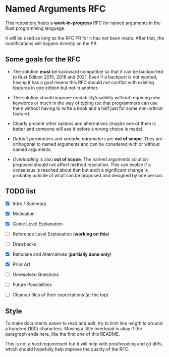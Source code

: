 # Named Arguments RFC

This repository hosts a **work-in-progress** RFC for named arguments in the Rust programming language.

It will be used as long as the RFC PR for it has not been made. After that, the modifications will
happen directly on the PR.

## Some goals for the RFC

- The solution **must** be backward compatible so that it can be backported to Rust Edition 2015,
  2018 and 2021. Even if a backport is not wanted, having it has a goal means this RFC should not
  conflict with existing features in one edition but not in another.

- The solution should improve readability/usability without requiring new keywords or much in the
  way of typing (so that programmers can use them without having to write a book and a half just
  for some non-critical feature).

- Clearly present other options and alternatives (maybe one of them is better and someone will see
  it before a wrong choice is made).

- *Default parameters* and *variadic parameters* are **out of scope**. They are orthogonal to named
  arguments and can be consdered with or without named arguments.

- *Overloading* is also **out of scope**. The named arguments solution proposed should not affect
  method resolution. This can evolve if a consensus is reached about that but such a significant
  change is probably outside of what can be proposed and designed by one person.

## TODO list

- [x] Intro / Summary
- [x] Motivation
- [x] Guide Level Explanation
- [ ] Reference Level Explanation (**working on this**)
- [ ] Drawbacks
- [x] Rationale and Alternatives (**partially done only**)
- [x] Prior Art
- [ ] Unresolved Questions
- [ ] Future Possibilities

- [ ] Cleanup files of their expectations (at the top)

## Style

To make documents easier to read and edit, try to limit line length to around a hundred (100)
characters. Moving a little overboad is okay if the paragraph ends here, like the first one of
this README.

This is not a hard requirement but it will help with proofreading and git diffs, which should
hopefully help improve the quality of the RFC.
